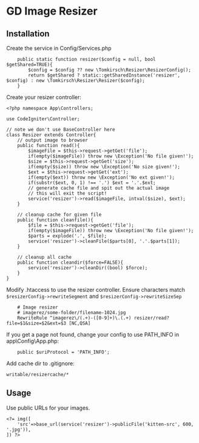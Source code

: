 # GD Image Resizer

## Installation

Create the service in Config/Services.php
```
	public static function resizer($config = null, bool $getShared=TRUE){
		$config = $config ?? new \Tomkirsch\Resizer\ResizerConfig();
		return $getShared ? static::getSharedInstance('resizer', $config) : new \Tomkirsch\Resizer\Resizer($config);
	}
```

Create your resizer controller:
```
<?php namespace App\Controllers;

use CodeIgniter\Controller;

// note we don't use BaseController here
class Resizer extends Controller{
	// output image to browser
	public function read(){
		$imageFile = $this->request->getGet('file');
		if(empty($imageFile)) throw new \Exception('No file given!');
		$size = $this->request->getGet('size');
		if(empty($size)) throw new \Exception('No size given!');
		$ext = $this->request->getGet('ext');
		if(empty($ext)) throw new \Exception('No ext given!');
		if(substr($ext, 0, 1) !== '.') $ext = '.'.$ext;
		// generate cache file and spit out the actual image
		// this will exit the script!
		service('resizer')->read($imageFile, intval($size), $ext);
	}
	
	// cleanup cache for given file
	public function cleanfile(){
		$file = $this->request->getGet('file');
		if(empty($imageFile)) throw new \Exception('No file given!');
		$parts = explode('.', $file);
		service('resizer')->cleanFile($parts[0], '.'.$parts[1]);
	}
	
	// cleanup all cache
	public function cleandir($force=FALSE){
		service('resizer')->cleanDir((bool) $force);
	}
}
```

Modify .htaccess to use the resizer controller. Ensure characters match `$resizerConfig->rewriteSegment` and `$resizerConfig->rewriteSizeSep`
```
	# Image resizer
	# imagerez/some-folder/filename-1024.jpg
	RewriteRule ^imagerez\/(.+)-([0-9]+)\.(.+) resizer/read?file=$1&size=$2&ext=$3 [NC,QSA]
```

If you get a page not found, change your config to use PATH_INFO in app\Config\App.php:
```
	public $uriProtocol = 'PATH_INFO';
```

Add cache dir to .gitignore:
```
writable/resizercache/*
````

## Usage

Use public URLs for your images.
```
<?= img([
	'src'=>base_url(service('resizer')->publicFile('kitten-src', 600, '.jpg')),
]) ?>
```

